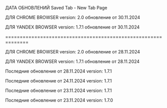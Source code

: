ДАТА ОБНОВЛЕНИЙ Saved Tab - New Tab Page

ДЛЯ CHROME BROWSER version: 2.0 обновление от 30.11.2024

ДЛЯ YANDEX BROWSER version: 1.7.1 обновление от 30.11.2024

==============================================================

ДЛЯ CHROME BROWSER version: 2.0 обновление от 28.11.2024

ДЛЯ YANDEX BROWSER version: 1.7.1 обновление от 28.11.2024

Последние обновление от 28.11.2024 version: 1.7.1

Последние обновление от 24.11.2024 version: 1.7.1

Последние обновление от 23.11.2024 version: 1.7.1

Последние обновление от 23.11.2024 version: 1.7.0
